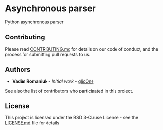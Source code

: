 # Asynchronous parser
Python asynchronous parser

## Contributing

Please read [CONTRIBUTING.md](CONTRIBUTING.md) for details on our code of conduct, and the process for submitting pull requests to us.

## Authors

* **Vadim Romaniuk** - *Initial work* - [glicOne](https://github.com/RomaniukVadim)

See also the list of [contributors](https://github.com/RomaniukVadim/asynchronous_parser/contributors) who participated in this project.

## License

This project is licensed under the BSD 3-Clause License - see the [LICENSE.md](LICENSE.md) file for details
